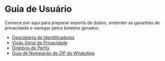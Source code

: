 # Guia de Usuário

Comece por aqui para preparar exports de dados, entender as garantias de privacidade e navegar pelos boletins gerados.

- [Descoberta de Identificadores](discover.md)
- [Visão Geral de Privacidade](privacy.md)
- [Diretório de Perfis](profiles.md)
- [Guia de Nomeação de ZIP do WhatsApp](zip-naming.md)
